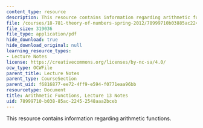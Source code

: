 ```yaml
---
content_type: resource
description: This resource contains information regarding arithmetic functions.
file: /courses/18-781-theory-of-numbers-spring-2012/78999710b03885ac22452548aaa2bceb_MIT18_781S12_lec13.pdf
file_size: 319036
file_type: application/pdf
hide_download: true
hide_download_original: null
learning_resource_types:
- Lecture Notes
license: https://creativecommons.org/licenses/by-nc-sa/4.0/
ocw_type: OCWFile
parent_title: Lecture Notes
parent_type: CourseSection
parent_uid: f6816877-ee72-4ff9-e594-f0771eaa96bb
resourcetype: Document
title: Arithmetic Functions, Lecture 13 Notes
uid: 78999710-b038-85ac-2245-2548aaa2bceb
---
```

This resource contains information regarding arithmetic functions.